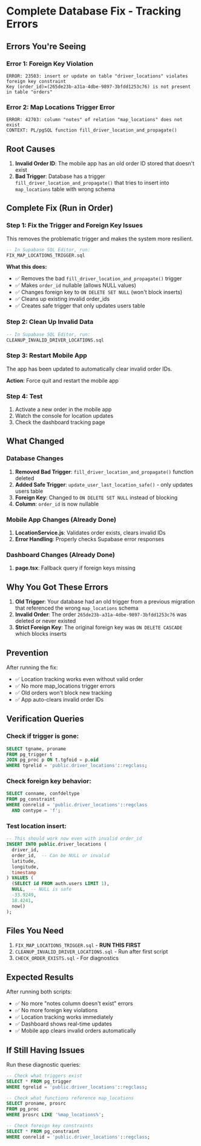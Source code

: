 # Complete Database Fix - Tracking Errors

## Errors You're Seeing

### Error 1: Foreign Key Violation

```
ERROR: 23503: insert or update on table "driver_locations" violates foreign key constraint
Key (order_id)=(265de23b-a31a-4dbe-9897-3bfdd1253c76) is not present in table "orders"
```

### Error 2: Map Locations Trigger Error

```
ERROR: 42703: column "notes" of relation "map_locations" does not exist
CONTEXT: PL/pgSQL function fill_driver_location_and_propagate()
```

## Root Causes

1. **Invalid Order ID**: The mobile app has an old order ID stored that doesn't exist
2. **Bad Trigger**: Database has a trigger `fill_driver_location_and_propagate()` that tries to insert into `map_locations` table with wrong schema

## Complete Fix (Run in Order)

### Step 1: Fix the Trigger and Foreign Key Issues

This removes the problematic trigger and makes the system more resilient.

```sql
-- In Supabase SQL Editor, run:
FIX_MAP_LOCATIONS_TRIGGER.sql
```

**What this does:**

- ✅ Removes the bad `fill_driver_location_and_propagate()` trigger
- ✅ Makes `order_id` nullable (allows NULL values)
- ✅ Changes foreign key to `ON DELETE SET NULL` (won't block inserts)
- ✅ Cleans up existing invalid order_ids
- ✅ Creates safe trigger that only updates users table

### Step 2: Clean Up Invalid Data

```sql
-- In Supabase SQL Editor, run:
CLEANUP_INVALID_DRIVER_LOCATIONS.sql
```

### Step 3: Restart Mobile App

The app has been updated to automatically clear invalid order IDs.

**Action**: Force quit and restart the mobile app

### Step 4: Test

1. Activate a new order in the mobile app
2. Watch the console for location updates
3. Check the dashboard tracking page

## What Changed

### Database Changes

1. **Removed Bad Trigger**: `fill_driver_location_and_propagate()` function deleted
2. **Added Safe Trigger**: `update_user_last_location_safe()` - only updates users table
3. **Foreign Key**: Changed to `ON DELETE SET NULL` instead of blocking
4. **Column**: `order_id` is now nullable

### Mobile App Changes (Already Done)

1. **LocationService.js**: Validates order exists, clears invalid IDs
2. **Error Handling**: Properly checks Supabase error responses

### Dashboard Changes (Already Done)

1. **page.tsx**: Fallback query if foreign keys missing

## Why You Got These Errors

1. **Old Trigger**: Your database had an old trigger from a previous migration that referenced the wrong `map_locations` schema
2. **Invalid Order**: The order `265de23b-a31a-4dbe-9897-3bfdd1253c76` was deleted or never existed
3. **Strict Foreign Key**: The original foreign key was `ON DELETE CASCADE` which blocks inserts

## Prevention

After running the fix:

- ✅ Location tracking works even without valid order
- ✅ No more map_locations trigger errors
- ✅ Old orders won't block new tracking
- ✅ App auto-clears invalid order IDs

## Verification Queries

### Check if trigger is gone:

```sql
SELECT tgname, proname
FROM pg_trigger t
JOIN pg_proc p ON t.tgfoid = p.oid
WHERE tgrelid = 'public.driver_locations'::regclass;
```

### Check foreign key behavior:

```sql
SELECT conname, confdeltype
FROM pg_constraint
WHERE conrelid = 'public.driver_locations'::regclass
  AND contype = 'f';
```

### Test location insert:

```sql
-- This should work now even with invalid order_id
INSERT INTO public.driver_locations (
  driver_id,
  order_id,  -- Can be NULL or invalid
  latitude,
  longitude,
  timestamp
) VALUES (
  (SELECT id FROM auth.users LIMIT 1),
  NULL,  -- NULL is safe
  -33.9249,
  18.4241,
  now()
);
```

## Files You Need

1. `FIX_MAP_LOCATIONS_TRIGGER.sql` - **RUN THIS FIRST**
2. `CLEANUP_INVALID_DRIVER_LOCATIONS.sql` - Run after first script
3. `CHECK_ORDER_EXISTS.sql` - For diagnostics

## Expected Results

After running both scripts:

- ✅ No more "notes column doesn't exist" errors
- ✅ No more foreign key violations
- ✅ Location tracking works immediately
- ✅ Dashboard shows real-time updates
- ✅ Mobile app clears invalid orders automatically

## If Still Having Issues

Run these diagnostic queries:

```sql
-- Check what triggers exist
SELECT * FROM pg_trigger
WHERE tgrelid = 'public.driver_locations'::regclass;

-- Check what functions reference map_locations
SELECT proname, prosrc
FROM pg_proc
WHERE prosrc LIKE '%map_locations%';

-- Check foreign key constraints
SELECT * FROM pg_constraint
WHERE conrelid = 'public.driver_locations'::regclass;
```
